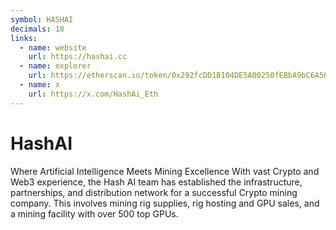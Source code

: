 ```yaml
---
symbol: HASHAI
decimals: 18
links:
  - name: website
    url: https://hashai.cc
  - name: explorer
    url: https://etherscan.io/token/0x292fcDD1B104DE5A00250fEBbA9bC6A5092A0076
  - name: x
    url: https://x.com/HashAi_Eth
---
```


# HashAI

Where Artificial Intelligence Meets Mining Excellence With vast Crypto and Web3 experience, the Hash AI team has established the infrastructure, partnerships, and distribution network for a successful Crypto mining company. This involves mining rig supplies, rig hosting and GPU sales, and a mining facility with over 500 top GPUs.

